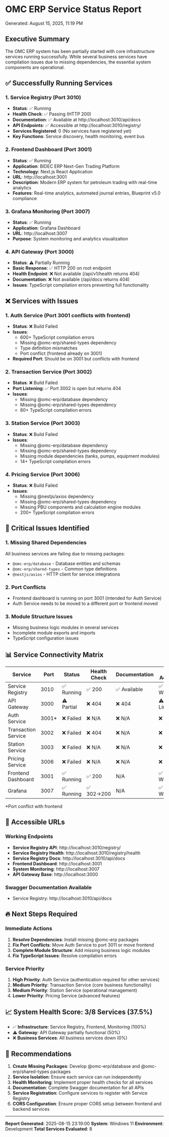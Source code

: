 # OMC ERP Service Status Report
Generated: August 15, 2025, 11:19 PM

## Executive Summary
The OMC ERP system has been partially started with core infrastructure services running successfully. While several business services have compilation issues due to missing dependencies, the essential system components are operational.

## ✅ Successfully Running Services

### 1. Service Registry (Port 3010)
- **Status**: ✅ Running
- **Health Check**: ✅ Passing (HTTP 200)
- **Documentation**: ✅ Available at http://localhost:3010/api/docs
- **API Endpoints**: ✅ Accessible at http://localhost:3010/registry/
- **Services Registered**: 0 (No services have registered yet)
- **Key Functions**: Service discovery, health monitoring, event bus

### 2. Frontend Dashboard (Port 3001)
- **Status**: ✅ Running
- **Application**: BIDEC ERP Next-Gen Trading Platform
- **Technology**: Next.js React Application
- **URL**: http://localhost:3001
- **Description**: Modern ERP system for petroleum trading with real-time analytics
- **Features**: Real-time analytics, automated journal entries, Blueprint v5.0 compliance

### 3. Grafana Monitoring (Port 3007)
- **Status**: ✅ Running
- **Application**: Grafana Dashboard
- **URL**: http://localhost:3007
- **Purpose**: System monitoring and analytics visualization

### 4. API Gateway (Port 3000)
- **Status**: ⚠️ Partially Running
- **Basic Response**: ✅ HTTP 200 on root endpoint
- **Health Endpoint**: ❌ Not available (/api/v1/health returns 404)
- **Documentation**: ❌ Not available (/api/docs returns 404)
- **Issues**: TypeScript compilation errors preventing full functionality

## ❌ Services with Issues

### 1. Auth Service (Port 3001 conflicts with frontend)
- **Status**: ❌ Build Failed
- **Issues**: 
  - 600+ TypeScript compilation errors
  - Missing @omc-erp/shared-types dependency
  - Type definition mismatches
  - Port conflict (frontend already on 3001)
- **Required Port**: Should be on 3001 but conflicts with frontend

### 2. Transaction Service (Port 3002)
- **Status**: ❌ Build Failed  
- **Port Listening**: ✅ Port 3002 is open but returns 404
- **Issues**:
  - Missing @omc-erp/database dependency
  - Missing @omc-erp/shared-types dependency
  - 80+ TypeScript compilation errors

### 3. Station Service (Port 3003)
- **Status**: ❌ Build Failed
- **Issues**:
  - Missing @omc-erp/database dependency
  - Missing @omc-erp/shared-types dependency
  - Missing module dependencies (tanks, pumps, equipment modules)
  - 14+ TypeScript compilation errors

### 4. Pricing Service (Port 3006)
- **Status**: ❌ Build Failed
- **Issues**:
  - Missing @nestjs/axios dependency
  - Missing @omc-erp/shared-types dependency
  - Missing PBU components and calculation engine modules
  - 200+ TypeScript compilation errors

## 🔧 Critical Issues Identified

### 1. Missing Shared Dependencies
All business services are failing due to missing packages:
- `@omc-erp/database` - Database entities and schemas
- `@omc-erp/shared-types` - Common type definitions
- `@nestjs/axios` - HTTP client for service integrations

### 2. Port Conflicts
- Frontend dashboard is running on port 3001 (intended for Auth Service)
- Auth Service needs to be moved to a different port or frontend moved

### 3. Module Structure Issues
- Missing business logic modules in several services
- Incomplete module exports and imports
- TypeScript configuration issues

## 📊 Service Connectivity Matrix

| Service | Port | Status | Health Check | Documentation | API Access |
|---------|------|--------|--------------|---------------|-------------|
| Service Registry | 3010 | ✅ Running | ✅ 200 | ✅ Available | ✅ Working |
| API Gateway | 3000 | ⚠️ Partial | ❌ 404 | ❌ 404 | ⚠️ Limited |
| Auth Service | 3001* | ❌ Failed | ❌ N/A | ❌ N/A | ❌ N/A |
| Transaction Service | 3002 | ❌ Failed | ❌ 404 | ❌ N/A | ❌ N/A |
| Station Service | 3003 | ❌ Failed | ❌ N/A | ❌ N/A | ❌ N/A |
| Pricing Service | 3006 | ❌ Failed | ❌ N/A | ❌ N/A | ❌ N/A |
| Frontend Dashboard | 3001 | ✅ Running | ✅ 200 | N/A | ✅ Working |
| Grafana | 3007 | ✅ Running | ✅ 302→200 | N/A | ✅ Working |

*Port conflict with frontend

## 🚀 Accessible URLs

### Working Endpoints
- **Service Registry API**: http://localhost:3010/registry/
- **Service Registry Health**: http://localhost:3010/registry/health
- **Service Registry Docs**: http://localhost:3010/api/docs
- **Frontend Dashboard**: http://localhost:3001
- **System Monitoring**: http://localhost:3007
- **API Gateway Base**: http://localhost:3000

### Swagger Documentation Available
- Service Registry: http://localhost:3010/api/docs

## 🔥 Next Steps Required

### Immediate Actions
1. **Resolve Dependencies**: Install missing @omc-erp packages
2. **Fix Port Conflicts**: Move Auth Service to port 3011 or move frontend
3. **Complete Module Structure**: Add missing business logic modules
4. **Fix TypeScript Issues**: Resolve compilation errors

### Service Priority
1. **High Priority**: Auth Service (authentication required for other services)
2. **Medium Priority**: Transaction Service (core business functionality)
3. **Medium Priority**: Station Service (operational management)
4. **Lower Priority**: Pricing Service (advanced features)

## 📈 System Health Score: 3/8 Services (37.5%)

- ✅ **Infrastructure**: Service Registry, Frontend, Monitoring (100%)
- ⚠️ **Gateway**: API Gateway partially functional (50%)
- ❌ **Business Services**: All business services down (0%)

## 🎯 Recommendations

1. **Create Missing Packages**: Develop @omc-erp/database and @omc-erp/shared-types packages
2. **Service Isolation**: Ensure each service can run independently
3. **Health Monitoring**: Implement proper health checks for all services
4. **Documentation**: Complete Swagger documentation for all APIs
5. **Service Registration**: Configure services to register with Service Registry
6. **CORS Configuration**: Ensure proper CORS setup between frontend and backend services

---
**Report Generated**: 2025-08-15 23:19:00
**System**: Windows 11
**Environment**: Development
**Total Services Evaluated**: 8